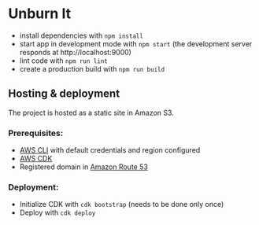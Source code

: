# Unburn It

- install dependencies with `npm install`
- start app in development mode with `npm start` (the development server responds at http://localhost:9000)
- lint code with `npm run lint`
- create a production build with `npm run build`

## Hosting & deployment

The project is hosted as a static site in Amazon S3.

### Prerequisites:

- [AWS CLI](https://aws.amazon.com/cli/) with default credentials and region configured
- [AWS CDK](https://aws.amazon.com/cdk/)
- Registered domain in [Amazon Route 53](https://aws.amazon.com/route53/)

### Deployment:

- Initialize CDK with `cdk bootstrap` (needs to be done only once)
- Deploy with `cdk deploy`
